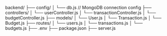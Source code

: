 backend/
├── config/
│   └── db.js          // MongoDB connection config
├── controllers/
│   └── userController.js
│   └── transactionController.js
│   └── budgetController.js
├── models/
│   └── User.js
│   └── Transaction.js
│   └── Budget.js
├── routes/
│   └── users.js
│   └── transactions.js
│   └── budgets.js
├── .env
├── package.json
├── server.js
